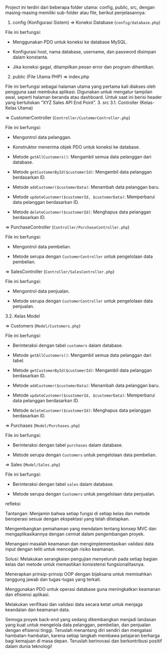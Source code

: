 Project ini terdiri dari beberapa folder utama: config, public, src, dengan masing-masing memiliki sub-folder atau file, berikut penjelasannya:
1. config (Konfigurasi Sistem)
=> Koneksi Database (`config/database.php`)

  File ini berfungsi:

 - Menggunakan PDO untuk koneksi ke database MySQL.
 
 - Konfigurasi host, nama database, username, dan password disimpan dalam konstanta.
 
 - Jika koneksi gagal, ditampilkan pesan error dan program dihentikan.
2. public (File Utama PHP)
=>  index.php

  File ini berfungsi sebagai halaman utama yang pertama kali diakses oleh pengguna saat membuka aplikasi. Digunakan untuk mengatur tampilan awal, seperti halaman beranda atau dashboard. Untuk saat ini berisi header yang bertuliskan “XYZ Sales API End Point”.
3. src
3.1. Controller (Kelas-Kelas Utama)

=>  CustomerController (`Controller/CustomerController.php`)

  File ini berfungsi:

 - Mengontrol data pelanggan.
 
 - Konstruktor menerima objek PDO untuk koneksi ke database.
 
 - Metode `getAllCustomers()`: Mengambil semua data pelanggan dari database.
 
 - Metode `getCustomerById($customerId)`: Mengambil data pelanggan berdasarkan ID.
 
 - Metode `addCustomer($customerData)`: Menambah data pelanggan baru.
 
 - Metode `updateCustomer($customerId, $customerData)`: Memperbarui data pelanggan berdasarkan ID.
 
 - Metode `deleteCustomer($customerId)`: Menghapus data pelanggan berdasarkan ID.

=>  PurchaseController (`Controller/PurchaseController.php`)

  File ini berfungsi:
 
 - Mengontrol data pembelian.
 
 - Metode serupa dengan `CustomerController` untuk pengelolaan data pembelian.

=>  SalesController (`Controller/SalesController.php`)

  File ini berfungsi:

 - Mengontrol data penjualan.
 
 - Metode serupa dengan `CustomerController` untuk pengelolaan data penjualan.

3.2. Kelas Model

=>  Customers (`Model/Customers.php`)

  File ini berfungsi:
  
 - Berinteraksi dengan tabel `customers` dalam database.
 
 - Metode `getAllCustomers()`: Mengambil semua data pelanggan dari tabel.

 - Metode `getCustomerById($customerId)`: Mengambil data pelanggan berdasarkan ID.
 
 - Metode `addCustomer($customerData)`: Menambah data pelanggan baru.
 
 - Metode `updateCustomer($customerId, $customerData)`: Memperbarui data pelanggan berdasarkan ID.
 
 - Metode `deleteCustomer($customerId)`: Menghapus data pelanggan berdasarkan ID.


=>  Purchases (`Model/Purchases.php`)

  File ini berfungsi:

 - Berinteraksi dengan tabel `purchases` dalam database.
 
 - Metode serupa dengan `Customers` untuk pengelolaan data pembelian.

=>  Sales (`Model/Sales.php`)

  File ini berfungsi:

 - Berinteraksi dengan tabel `sales` dalam database.

 - Metode serupa dengan `Customers` untuk pengelolaan data penjualan.


refleksi

Tantangan:
Menjamin bahwa setiap fungsi di setiap kelas dan metode beroperasi sesuai dengan ekspektasi yang telah ditetapkan.

Mengembangkan pemahaman yang mendalam tentang konsep MVC dan mengaplikasikannya dengan cermat dalam pengembangan proyek.

Menangani masalah keamanan dan mengimplementasikan validasi data input dengan teliti untuk mencegah risiko keamanan.

Solusi:
Melakukan serangkaian pengujian menyeluruh pada setiap bagian kelas dan metode untuk memastikan konsistensi fungsionalitasnya.

Menerapkan prinsip-prinsip OOP dengan bijaksana untuk memisahkan tanggung jawab dan tugas-tugas yang terkait.

Menggunakan PDO untuk operasi database guna meningkatkan keamanan dan efisiensi aplikasi.

Melakukan verifikasi dan validasi data secara ketat untuk menjaga keandalan dan keamanan data.

Semoga proyek back-end yang sedang dikembangkan menjadi landasan yang kuat untuk mengelola data pelanggan, pembelian, dan penjualan dengan efisiensi tinggi. Teruslah menantang diri sendiri dan mengatasi hambatan-hambatan, karena setiap langkah membawa pelajaran berharga bagi kemajuan di masa depan. Teruslah berinovasi dan berkontribusi positif dalam dunia teknologi!






